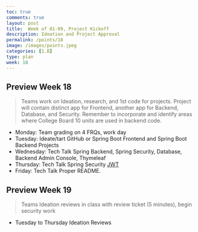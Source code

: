 ```yaml
---
toc: true
comments: true
layout: post
title:  Week of 01-09, Project Kickoff
description: Ideation and Project Approval
permalink: /points/18
image: /images/points.jpeg
categories: [1.B]
type: plan
week: 18
---
```


## Preview Week 18
> Teams work on Ideation, research, and 1st code for projects.  Project will contain distinct app for Frontend, another app for Backend, Database, and Security.  Remember to incorporate and identify areas where College Board 10 units are used in backend code.
- Monday: Team grading on 4 FRQs, work day
- Tuesday: Ideate/tart GitHub or Spring Boot Frontend and Spring Boot Backend Projects
- Wednesday: Tech Talk Spring Backend, Spring Security, Database, Backend Admin Console, Thymeleaf
- Thursday: Tech Talk Spring Security [JWT](https://www.toptal.com/spring/spring-security-tutorial)
- Friday: Tech Talk Proper README.

## Preview Week 19
> Teams Ideation reviews in class with review ticket (5 minutes), begin security work
- Tuesday to Thursday Ideation Reviews